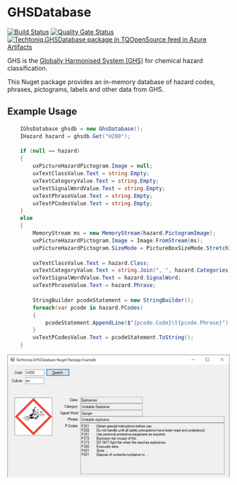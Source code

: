 # GHSDatabase

[![Build Status](https://dev.azure.com/techtoniq/GHS%20Database/_apis/build/status/techtoniq.tq-ghsdatabase?branchName=master)](https://dev.azure.com/techtoniq/GHS%20Database/_build/latest?definitionId=36&branchName=master)  [![Quality Gate Status](https://sonarcloud.io/api/project_badges/measure?project=GHS&metric=alert_status)](https://sonarcloud.io/dashboard?id=GHS) [![Techtoniq.GHSDatabase package in TQOpenSource feed in Azure Artifacts](https://feeds.dev.azure.com/techtoniq/_apis/public/Packaging/Feeds/28bc8d4d-7b39-4f58-afa4-38c3b985a4a8/Packages/5300b000-23d5-410f-aef5-5af372994475/Badge)](https://dev.azure.com/techtoniq/GHS%20Database/_packaging?_a=package&feed=28bc8d4d-7b39-4f58-afa4-38c3b985a4a8&package=5300b000-23d5-410f-aef5-5af372994475&preferRelease=true)

GHS is the [Globally Harmonised System (GHS)](https://www.hse.gov.uk/chemical-classification/legal/background-directives-ghs.htm) for chemical hazard classification. 

This Nuget package provides an in-memory database of hazard codes, phrases, pictograms, labels and other data from GHS.


## Example Usage

```c#
    IGhsDatabase ghsdb = new GhsDatabase();
    IHazard hazard = ghsdb.Get("H200");

    if (null == hazard)
    {
        uxPictureHazardPictogram.Image = null;
        uxTextClassValue.Text = string.Empty;
        uxTextCategoryValue.Text = string.Empty;
        uxTextSignalWordValue.Text = string.Empty;
        uxTextPhraseValue.Text = string.Empty;
        uxTextPCodesValue.Text = string.Empty;
    }
    else
    {
        MemoryStream ms = new MemoryStream(hazard.PictogramImage);
        uxPictureHazardPictogram.Image = Image.FromStream(ms);
        uxPictureHazardPictogram.SizeMode = PictureBoxSizeMode.StretchImage;

        uxTextClassValue.Text = hazard.Class;
        uxTextCategoryValue.Text = string.Join(", ", hazard.Categories);
        uxTextSignalWordValue.Text = hazard.SignalWord;
        uxTextPhraseValue.Text = hazard.Phrase;

        StringBuilder pcodeStatement = new StringBuilder();
        foreach(var pcode in hazard.PCodes)
        {
            pcodeStatement.AppendLine($"{pcode.Code}\t{pcode.Phrase}");
        }
        uxTextPCodesValue.Text = pcodeStatement.ToString();
    }
```
![Example search result](./Resources/ImageSrc/Example/Example.png)
